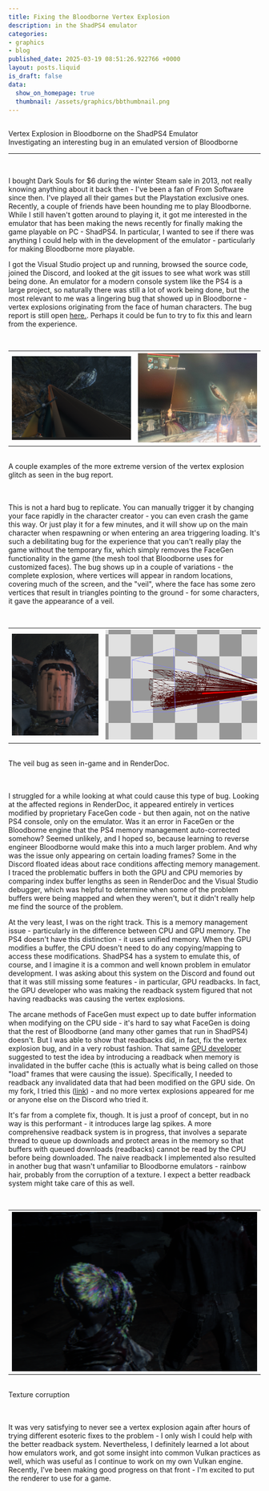 ```yaml
---
title: Fixing the Bloodborne Vertex Explosion
description: in the ShadPS4 emulator
categories: 
- graphics
- blog
published_date: 2025-03-19 08:51:26.922766 +0000
layout: posts.liquid
is_draft: false
data:
  show_on_homepage: true
  thumbnail: /assets/graphics/bbthumbnail.png
---
```

<div class = "blog-post">
<br>
<div class = "title">
Vertex Explosion in Bloodborne on the ShadPS4 Emulator
</div>

<div class = "page-summary">
Investigating an interesting bug in an emulated version of Bloodborne
</div>
<hr>
<br>

I bought Dark Souls for $6 during the winter Steam sale in 2013, not really knowing anything about it back then - I've been a fan of From Software since then. I've played all their games but the Playstation exclusive ones. Recently, a couple of friends have been hounding me to play Bloodborne. While I still haven't gotten around to playing it, it got me interested in the emulator that has been making the news recently for finally making the game playable on PC - ShadPS4. In particular, I wanted to see if there was anything I could help with in the development of the emulator - particularly for making Bloodborne more playable. 

I got the Visual Studio project up and running, browsed the source code, joined the Discord, and looked at the git issues to see what work was still being done. An emulator for a modern console system like the PS4 is a large project, so naturally there was still a lot of work being done, but the most relevant to me was a lingering bug that showed up in Bloodborne - vertex explosions originating from the face of human characters. The bug report is still open <a href = https://github.com/shadps4-emu/shadPS4/issues/1232> here.</a>. Perhaps it could be fun to try to fix this and learn from the experience. 

<div class = "bg-div">
<br>
<table class = "image-table">
<tr>
<th><img src="/assets/graphics/bbfacegen1.png"></th>
<th><img src="/assets/graphics/bbfacegen2.jpg"></th>
</tr>
</table>
<br>
A couple examples of the more extreme version of the vertex explosion glitch as seen in the bug report.
<br>
<br>
</div>
<br>

This is not a hard bug to replicate. You can manually trigger it by changing your face rapidly in the character creator - you can even crash the game this way. Or just play it for a few minutes, and it will show up on the main character when respawning or when entering an area triggering loading. It's such a debilitating bug for the experience that you can't really play the game without the temporary fix, which simply removes the FaceGen functionality in the game (the mesh tool that Bloodborne uses for customized faces). The bug shows up in a couple of variations - the complete explosion, where vertices will appear in random locations, covering much of the screen, and the "veil", where the face has some zero vertices that result in triangles pointing to the ground - for some characters, it gave the appearance of a veil. 

<div class = "bg-div">
<br>
<table class = "image-table">
<tr>
<th><img src="/assets/graphics/bbfaceexplosion.png"></th>
<th><img src="/assets/graphics/rdoc.png"></th>
</tr>
</table>
<br>
The veil bug as seen in-game and in RenderDoc.
<br>
<br>
</div>
<br>

I struggled for a while looking at what could cause this type of bug. Looking at the affected regions in RenderDoc, it appeared entirely in vertices modified by proprietary FaceGen code - but then again, not on the native PS4 console, only on the emulator. Was it an error in FaceGen or the Bloodborne engine that the PS4 memory management auto-corrected somehow? Seemed unlikely, and I hoped so, because learning to reverse engineer Bloodborne would make this into a much larger problem. And why was the issue only appearing on certain loading frames? Some in the Discord floated ideas about race conditions affecting memory management. I traced the problematic buffers in both the GPU and CPU memories by comparing index buffer lengths as seen in RenderDoc and the Visual Studio debugger, which was helpful to determine when some of the problem buffers were being mapped and when they weren't, but it didn't really help me find the source of the problem. 

At the very least, I was on the right track. This is a memory management issue - particularly in the difference between CPU and GPU memory. The PS4 doesn't have this distinction - it uses unified memory. When the GPU modifies a buffer, the CPU doesn't need to do any copying/mapping to access these modifications. ShadPS4 has a system to emulate this, of course, and I imagine it is a common and well known problem in emulator development. I was asking about this system on the Discord and found out that it was still missing some features - in particular, GPU readbacks. In fact, the GPU developer who was making the readback system figured that not having readbacks was causing the vertex explosions. 

The arcane methods of FaceGen must expect up to date buffer information when modifying on the CPU side - it's hard to say what FaceGen is doing that the rest of Bloodborne (and many other games that run in ShadPS4) doesn't. But I was able to show that readbacks did, in fact, fix the vertex explosion bug, and in a very robust fashion. That same <a href = https://github.com/raphaelthegreat>GPU developer</a> suggested to test the idea by introducing a readback when memory is invalidated in the buffer cache (this is actually what is being called on those "load" frames that were causing the issue). Specifically, I needed to readback any invalidated data that had been modified on the GPU side. On my fork, I tried this (<a href = https://github.com/blazecus/shadPS4/commit/364e04b8464dc3cfe05b427fcbcfc1695bb122c2>link</a>) - and no more vertex explosions appeared for me or anyone else on the Discord who tried it. 

It's far from a complete fix, though. It is just a proof of concept, but in no way is this performant - it introduces large lag spikes. A more comprehensive readback system is in progress, that involves a separate thread to queue up downloads and protect areas in the memory so that buffers with queued downloads (readbacks) cannot be read by the CPU before being downloaded. The naive readback I implemented also resulted in another bug that wasn't unfamiliar to Bloodborne emulators - rainbow hair, probably from the corruption of a texture. I expect a better readback system might take care of this as well.  

<div class = "bg-div">
<br>
<table class = "image-table">
<tr>
<th><img src="/assets/graphics/rainbowhair.png"></th>
</tr>
</table>
<br>
Texture corruption
<br>
<br>
</div>
<br>

It was very satisfying to never see a vertex explosion again after hours of trying different esoteric fixes to the problem - I only wish I could help with the better readback system. Nevertheless, I definitely learned a lot about how emulators work, and got some insight into common Vulkan practices as well, which was useful as I continue to work on my own Vulkan engine. Recently, I've been making good progress on that front - I'm excited to put the renderer to use for a game. 

</div>
